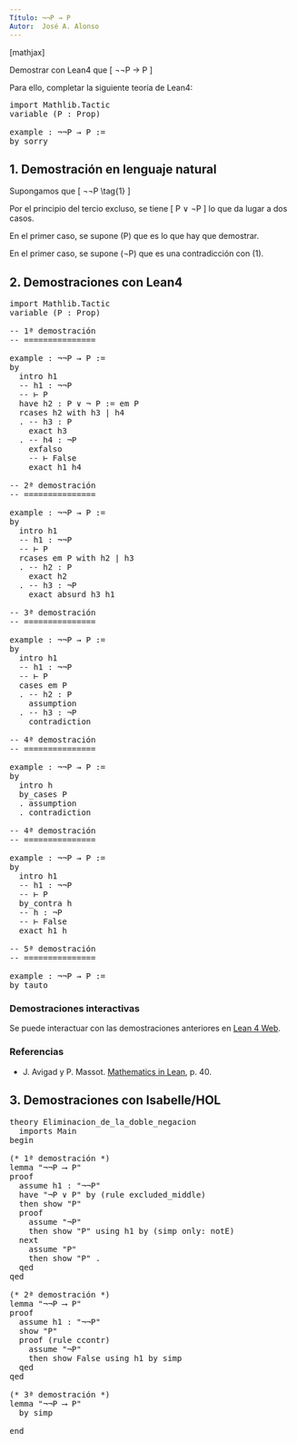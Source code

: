 ```yaml
---
Título: ¬¬P → P
Autor:  José A. Alonso
---
```


[mathjax]

Demostrar con Lean4 que
\[ ¬¬P → P \]

Para ello, completar la siguiente teoría de Lean4:

<pre lang="lean">
import Mathlib.Tactic
variable (P : Prop)

example : ¬¬P → P :=
by sorry
</pre>
<!--more-->

<h2>1. Demostración en lenguaje natural</h2>

Supongamos que
\[ ¬¬P  \tag{1} \]

Por el principio del tercio excluso, se tiene
\[ P ∨ ¬P \]
lo que da lugar a dos casos.

En el primer caso, se supone \(P\) que es lo que hay que demostrar.

En el primer caso, se supone \(¬P\) que es una contradicción con (1).

<h2>2. Demostraciones con Lean4</h2>

<pre lang="lean">
import Mathlib.Tactic
variable (P : Prop)

-- 1ª demostración
-- ===============

example : ¬¬P → P :=
by
  intro h1
  -- h1 : ¬¬P
  -- ⊢ P
  have h2 : P ∨ ¬ P := em P
  rcases h2 with h3 | h4
  . -- h3 : P
    exact h3
  . -- h4 : ¬P
    exfalso
    -- ⊢ False
    exact h1 h4

-- 2ª demostración
-- ===============

example : ¬¬P → P :=
by
  intro h1
  -- h1 : ¬¬P
  -- ⊢ P
  rcases em P with h2 | h3
  . -- h2 : P
    exact h2
  . -- h3 : ¬P
    exact absurd h3 h1

-- 3ª demostración
-- ===============

example : ¬¬P → P :=
by
  intro h1
  -- h1 : ¬¬P
  -- ⊢ P
  cases em P
  . -- h2 : P
    assumption
  . -- h3 : ¬P
    contradiction

-- 4ª demostración
-- ===============

example : ¬¬P → P :=
by
  intro h
  by_cases P
  . assumption
  . contradiction

-- 4ª demostración
-- ===============

example : ¬¬P → P :=
by
  intro h1
  -- h1 : ¬¬P
  -- ⊢ P
  by_contra h
  -- h : ¬P
  -- ⊢ False
  exact h1 h

-- 5ª demostración
-- ===============

example : ¬¬P → P :=
by tauto
</pre>

<h3>Demostraciones interactivas</h3>

Se puede interactuar con las demostraciones anteriores en <a href="https://live.lean-lang.org/#url=https://raw.githubusercontent.com/jaalonso/Calculemus2/main/src/Eliminacion_de_la_doble_negacion.lean" rel="noopener noreferrer" target="_blank">Lean 4 Web</a>.

<h3>Referencias</h3>

<ul>
<li> J. Avigad y P. Massot. <a href="https://bit.ly/3U4UjBk">Mathematics in Lean</a>, p. 40.</li>
</ul>

<h2>3. Demostraciones con Isabelle/HOL</h2>

<pre lang="isar">
theory Eliminacion_de_la_doble_negacion
  imports Main
begin

(* 1ª demostración *)
lemma "¬¬P ⟶ P"
proof
  assume h1 : "¬¬P"
  have "¬P ∨ P" by (rule excluded_middle)
  then show "P"
  proof
    assume "¬P"
    then show "P" using h1 by (simp only: notE)
  next
    assume "P"
    then show "P" .
  qed
qed

(* 2ª demostración *)
lemma "¬¬P ⟶ P"
proof
  assume h1 : "¬¬P"
  show "P"
  proof (rule ccontr)
    assume "¬P"
    then show False using h1 by simp
  qed
qed

(* 3ª demostración *)
lemma "¬¬P ⟶ P"
  by simp

end
</pre>
